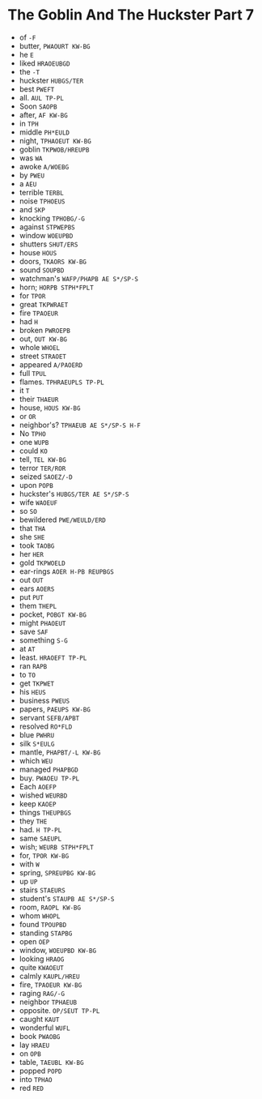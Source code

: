 # The Goblin And The Huckster Part 7

* of `-F`
* butter, `PWAOURT KW-BG`
* he `E`
* liked `HRAOEUBGD`
* the `-T`
* huckster `HUBGS/TER`
* best `PWEFT`
* all. `AUL TP-PL`
* Soon `SAOPB`
* after, `AF KW-BG`
* in `TPH`
* middle `PH*EULD`
* night, `TPHAOEUT KW-BG`
* goblin `TKPWOB/HREUPB`
* was `WA`
* awoke `A/WOEBG`
* by `PWEU`
* a `AEU`
* terrible `TERBL`
* noise `TPHOEUS`
* and `SKP`
* knocking `TPHOBG/-G`
* against `STPWEPBS`
* window `WOEUPBD`
* shutters `SHUT/ERS`
* house `HOUS`
* doors, `TKAORS KW-BG`
* sound `SOUPBD`
* watchman's `WAFP/PHAPB AE S*/SP-S`
* horn; `HORPB STPH*FPLT`
* for `TPOR`
* great `TKPWRAET`
* fire `TPAOEUR`
* had `H`
* broken `PWROEPB`
* out, `OUT KW-BG`
* whole `WHOEL`
* street `STRAOET`
* appeared `A/PAOERD`
* full `TPUL`
* flames. `TPHRAEUPLS TP-PL`
* it `T`
* their `THAEUR`
* house, `HOUS KW-BG`
* or `OR`
* neighbor's? `TPHAEUB AE S*/SP-S H-F`
* No `TPHO`
* one `WUPB`
* could `KO`
* tell, `TEL KW-BG`
* terror `TER/ROR`
* seized `SAOEZ/-D`
* upon `POPB`
* huckster's `HUBGS/TER AE S*/SP-S`
* wife `WAOEUF`
* so `SO`
* bewildered `PWE/WEULD/ERD`
* that `THA`
* she `SHE`
* took `TAOBG`
* her `HER`
* gold `TKPWOELD`
* ear-rings `AOER H-PB REUPBGS`
* out `OUT`
* ears `AOERS`
* put `PUT`
* them `THEPL`
* pocket, `POBGT KW-BG`
* might `PHAOEUT`
* save `SAF`
* something `S-G`
* at `AT`
* least. `HRAOEFT TP-PL`
* ran `RAPB`
* to `TO`
* get `TKPWET`
* his `HEUS`
* business `PWEUS`
* papers, `PAEUPS KW-BG`
* servant `SEFB/APBT`
* resolved `RO*FLD`
* blue `PWHRU`
* silk `S*EULG`
* mantle, `PHAPBT/-L KW-BG`
* which `WEU`
* managed `PHAPBGD`
* buy. `PWAOEU TP-PL`
* Each `AOEFP`
* wished `WEURBD`
* keep `KAOEP`
* things `THEUPBGS`
* they `THE`
* had. `H TP-PL`
* same `SAEUPL`
* wish; `WEURB STPH*FPLT`
* for, `TPOR KW-BG`
* with `W`
* spring, `SPREUPBG KW-BG`
* up `UP`
* stairs `STAEURS`
* student's `STAUPB AE S*/SP-S`
* room, `RAOPL KW-BG`
* whom `WHOPL`
* found `TPOUPBD`
* standing `STAPBG`
* open `OEP`
* window, `WOEUPBD KW-BG`
* looking `HRAOG`
* quite `KWAOEUT`
* calmly `KAUPL/HREU`
* fire, `TPAOEUR KW-BG`
* raging `RAG/-G`
* neighbor `TPHAEUB`
* opposite. `OP/SEUT TP-PL`
* caught `KAUT`
* wonderful `WUFL`
* book `PWAOBG`
* lay `HRAEU`
* on `OPB`
* table, `TAEUBL KW-BG`
* popped `POPD`
* into `TPHAO`
* red `RED`
